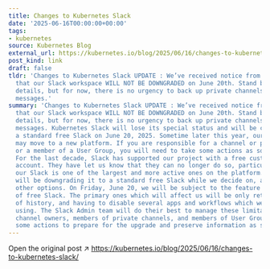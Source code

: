 ```yaml
---
title: Changes to Kubernetes Slack
date: '2025-06-16T00:00:00+00:00'
tags:
- kubernetes
source: Kubernetes Blog
external_url: https://kubernetes.io/blog/2025/06/16/changes-to-kubernetes-slack/
post_kind: link
draft: false
tldr: 'Changes to Kubernetes Slack UPDATE : We’ve received notice from Salesforce
  that our Slack workspace WILL NOT BE DOWNGRADED on June 20th. Stand by for more
  details, but for now, there is no urgency to back up private channels or direct
  messages.'
summary: 'Changes to Kubernetes Slack UPDATE : We’ve received notice from Salesforce
  that our Slack workspace WILL NOT BE DOWNGRADED on June 20th. Stand by for more
  details, but for now, there is no urgency to back up private channels or direct
  messages. Kubernetes Slack will lose its special status and will be changing into
  a standard free Slack on June 20, 2025. Sometime later this year, our community
  may move to a new platform. If you are responsible for a channel or private channel,
  or a member of a User Group, you will need to take some actions as soon as you can.
  For the last decade, Slack has supported our project with a free customized enterprise
  account. They have let us know that they can no longer do so, particularly since
  our Slack is one of the largest and more active ones on the platform. As such, they
  will be downgrading it to a standard free Slack while we decide on, and implement,
  other options. On Friday, June 20, we will be subject to the feature limitations
  of free Slack. The primary ones which will affect us will be only retaining 90 days
  of history, and having to disable several apps and workflows which we are currently
  using. The Slack Admin team will do their best to manage these limitations. Responsible
  channel owners, members of private channels, and members of User Groups should take
  some actions to prepare for the upgrade and preserve information as soon as possible.'
---
```

Open the original post ↗ https://kubernetes.io/blog/2025/06/16/changes-to-kubernetes-slack/
